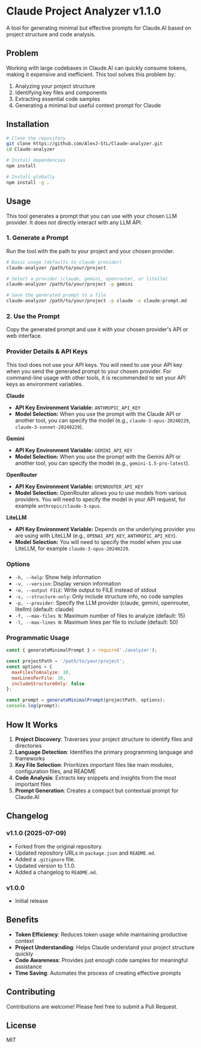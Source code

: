# Claude Project Analyzer v1.1.0

A tool for generating minimal but effective prompts for Claude.AI based on project structure and code analysis.

## Problem

Working with large codebases in Claude.AI can quickly consume tokens, making it expensive and inefficient. This tool solves this problem by:

1. Analyzing your project structure
2. Identifying key files and components
3. Extracting essential code samples
4. Generating a minimal but useful context prompt for Claude

## Installation

```bash
# Clone the repository
git clone https://github.com/AlexJ-StL/Claude-analyzer.git
cd Claude-analyzer

# Install dependencies
npm install

# Install globally
npm install -g .
```

## Usage

This tool generates a prompt that you can use with your chosen LLM provider. It does not directly interact with any LLM API.

### 1. Generate a Prompt

Run the tool with the path to your project and your chosen provider.

```bash
# Basic usage (defaults to claude provider)
claude-analyzer /path/to/your/project

# Select a provider (claude, gemini, openrouter, or litellm)
claude-analyzer /path/to/your/project -p gemini

# Save the generated prompt to a file
claude-analyzer /path/to/your/project -p claude -o claude-prompt.md
```

### 2. Use the Prompt

Copy the generated prompt and use it with your chosen provider's API or web interface.

### Provider Details & API Keys

This tool does not use your API keys. You will need to use your API key when you send the generated prompt to your chosen provider. For command-line usage with other tools, it is recommended to set your API keys as environment variables.

**Claude**

- **API Key Environment Variable:** `ANTHROPIC_API_KEY`
- **Model Selection:** When you use the prompt with the Claude API or another tool, you can specify the model (e.g., `claude-3-opus-20240229`, `claude-3-sonnet-20240229`).

**Gemini**

- **API Key Environment Variable:** `GEMINI_API_KEY`
- **Model Selection:** When you use the prompt with the Gemini API or another tool, you can specify the model (e.g., `gemini-1.5-pro-latest`).

**OpenRouter**

- **API Key Environment Variable:** `OPENROUTER_API_KEY`
- **Model Selection:** OpenRouter allows you to use models from various providers. You will need to specify the model in your API request, for example `anthropic/claude-3-opus`.

**LiteLLM**

- **API Key Environment Variable:** Depends on the underlying provider you are using with LiteLLM (e.g., `OPENAI_API_KEY`, `ANTHROPIC_API_KEY`).
- **Model Selection:** You will need to specify the model when you use LiteLLM, for example `claude-3-opus-20240229`.

### Options

- `-h, --help`: Show help information
- `-v, --version`: Display version information
- `-o, --output FILE`: Write output to FILE instead of stdout
- `-s, --structure-only`: Only include structure info, no code samples
- `-p, --provider`: Specify the LLM provider (claude, gemini, openrouter, litellm) (default: claude)
- `-f, --max-files N`: Maximum number of files to analyze (default: 15)
- `-l, --max-lines N`: Maximum lines per file to include (default: 50)

### Programmatic Usage

```javascript
const { generateMinimalPrompt } = require('./analyzer');

const projectPath = '/path/to/your/project';
const options = {
  maxFilesToAnalyze: 10,
  maxLinesPerFile: 30,
  includeStructureOnly: false
};

const prompt = generateMinimalPrompt(projectPath, options);
console.log(prompt);
```

## How It Works

1. **Project Discovery**: Traverses your project structure to identify files and directories
2. **Language Detection**: Identifies the primary programming language and frameworks
3. **Key File Selection**: Prioritizes important files like main modules, configuration files, and README
4. **Code Analysis**: Extracts key snippets and insights from the most important files
5. **Prompt Generation**: Creates a compact but contextual prompt for Claude.AI

## Changelog

### v1.1.0 (2025-07-09)
- Forked from the original repository.
- Updated repository URLs in `package.json` and `README.md`.
- Added a `.gitignore` file.
- Updated version to 1.1.0.
- Added a changelog to `README.md`.

### v1.0.0
- Initial release

## Benefits

- **Token Efficiency**: Reduces token usage while maintaining productive context
- **Project Understanding**: Helps Claude understand your project structure quickly
- **Code Awareness**: Provides just enough code samples for meaningful assistance
- **Time Saving**: Automates the process of creating effective prompts

## Contributing

Contributions are welcome! Please feel free to submit a Pull Request.

## License

MIT
